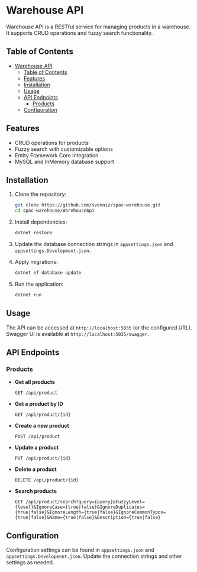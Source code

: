 # Warehouse API

Warehouse API is a RESTful service for managing products in a warehouse. It supports CRUD operations and fuzzy search functionality.

## Table of Contents

- [Warehouse API](#warehouse-api)
  - [Table of Contents](#table-of-contents)
  - [Features](#features)
  - [Installation](#installation)
  - [Usage](#usage)
  - [API Endpoints](#api-endpoints)
    - [Products](#products)
  - [Configuration](#configuration)

## Features

- CRUD operations for products
- Fuzzy search with customizable options
- Entity Framework Core integration
- MySQL and InMemory database support

## Installation

1. Clone the repository:
    ```sh
    git clone https://github.com/svenniz/spac-warehouse.git
    cd spac-warehouse/WarehouseApi
    ```

2. Install dependencies:
    ```sh
    dotnet restore
    ```

3. Update the database connection strings in `appsettings.json` and `appsettings.Development.json`.

4. Apply migrations:
    ```sh
    dotnet ef database update
    ```

5. Run the application:
    ```sh
    dotnet run
    ```

## Usage

The API can be accessed at `http://localhost:5035` (or the configured URL). Swagger UI is available at `http://localhost:5035/swagger`.

## API Endpoints

### Products

- **Get all products**
    ```http
    GET /api/product
    ```

- **Get a product by ID**
    ```http
    GET /api/product/{id}
    ```

- **Create a new product**
    ```http
    POST /api/product
    ```

- **Update a product**
    ```http
    PUT /api/product/{id}
    ```

- **Delete a product**
    ```http
    DELETE /api/product/{id}
    ```

- **Search products**
    ```http
    GET /api/product/search?query={query}&FuzzyLevel={level}&IgnoreCase={true|false}&IgnoreDuplicates={true|false}&IgnoreLength={true|false}&IgnoreCommonTypos={true|false}&Name={true|false}&Description={true|false}
    ```

## Configuration

Configuration settings can be found in `appsettings.json` and `appsettings.Development.json`. Update the connection strings and other settings as needed.

